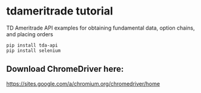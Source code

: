 # tdameritrade tutorial

TD Ameritrade API examples for obtaining fundamental data, option chains, and placing orders

```
pip install tda-api
pip install selenium
```

## Download ChromeDriver here:

https://sites.google.com/a/chromium.org/chromedriver/home

